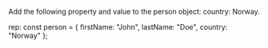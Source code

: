 Add the following property and value to the person object: country: Norway.

rep:
const person = {
  firstName: "John",
  lastName: "Doe",
  country: "Norway"
};